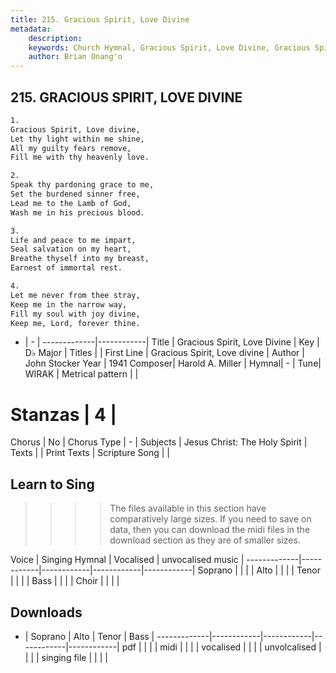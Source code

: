 ```yaml
---
title: 215. Gracious Spirit, Love Divine
metadata:
    description: 
    keywords: Church Hymnal, Gracious Spirit, Love Divine, Gracious Spirit, Love divine, 
    author: Brian Onang'o
---
```



## 215. GRACIOUS SPIRIT, LOVE DIVINE

```txt
1.
Gracious Spirit, Love divine, 
Let thy light within me shine, 
All my guilty fears remove, 
Fill me with thy heavenly love. 

2.
Speak thy pardoning grace to me, 
Set the burdened sinner free, 
Lead me to the Lamb of God, 
Wash me in his precious blood. 

3.
Life and peace to me impart, 
Seal salvation on my heart, 
Breathe thyself into my breast, 
Earnest of immortal rest. 

4.
Let me never from thee stray, 
Keep me in the narrow way, 
Fill my soul with joy divine, 
Keep me, Lord, forever thine.

```

- |   -  |
-------------|------------|
Title | Gracious Spirit, Love Divine |
Key | D♭ Major |
Titles |  |
First Line | Gracious Spirit, Love divine |
Author | John Stocker
Year | 1941
Composer| Harold A. Miller |
Hymnal|  - |
Tune| WIRAK |
Metrical pattern | |
# Stanzas | 4 |
Chorus | No |
Chorus Type | - |
Subjects | Jesus Christ: The Holy Spirit |
Texts |  |
Print Texts | 
Scripture Song |  |
  
## Learn to Sing

>>>> The files available in this section have comparatively large sizes. If you need to save on data, then you can download the midi files in the download section as they are of smaller sizes.

Voice |  Singing Hymnal | Vocalised | unvocalised music |
-------------|------------|------------|------------|------------|
Soprano | | | |
Alto | | | |
Tenor | | | |
Bass | | | |
Choir | | | |

## Downloads

- |  Soprano | Alto | Tenor | Bass |
-------------|------------|------------|------------|------------|
pdf | | | |
midi | | | |
vocalised | | | |
unvolcalised | | | |
singing file | | | |
  